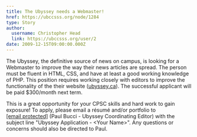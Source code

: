 ```yaml
---
title: The Ubyssey needs a Webmaster! 
href: https://ubccsss.org/node/1284
type: Story
author:
  username: Christopher Head
  link: https://ubccsss.org/user/2
date: 2009-12-15T09:00:00.000Z
---
```


<div class="field field-name-body field-type-text-with-summary field-label-hidden"><div class="field-items"><div class="field-item even"><p>The Ubyssey, the definitive source of news on campus, is looking for a Webmaster to improve the way their news articles are spread. The person must be fluent in HTML, CSS, and have at least a good working knowledge of PHP. This position requires working closely with editors to improve the functionality of the their website (<a href="http://ubyssey.ca/">ubyssey.ca</a>). The successful applicant will be paid $300/month next term.</p>
<p>This is a great opportunity for your CPSC skills and hard work to gain exposure! To apply, please email a r&#xE9;sum&#xE9; and/or portfolio to <a href="/cdn-cgi/l/email-protection#1a797575687e73747b6e73747d5a6f786369697f6334797b"><span class="__cf_email__" data-cfemail="64070b0b16000d0a05100d0a032411061d1717011d4a0705">[email&#xA0;protected]</span></a> (Paul Bucci - Ubyssey Coordinating Editor) with the subject line &quot;Ubyssey Application - &lt;Your Name&gt;&quot;. Any questions or concerns should also be directed to Paul.</p>
</div></div></div>    <footer>
          </footer>